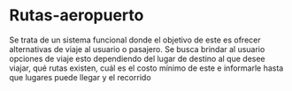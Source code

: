 # Rutas-aeropuerto
Se trata de un sistema funcional donde el objetivo de este es ofrecer alternativas de viaje al usuario o pasajero. Se busca brindar al usuario opciones de viaje esto dependiendo del lugar de destino al que desee viajar, qué rutas existen, cuál es el costo mínimo de este e informarle hasta que lugares puede llegar y el recorrido
